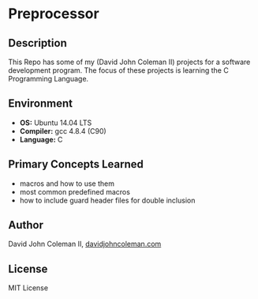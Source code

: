 # Preprocessor

## Description

This Repo has some of my (David John Coleman II) projects for a software development program.
The focus of these projects is learning the C Programming Language.

## Environment

* __OS:__ Ubuntu 14.04 LTS
* __Compiler:__ gcc 4.8.4 (C90)
* __Language:__ C

## Primary Concepts Learned

* macros and how to use them
* most common predefined macros
* how to include guard header files for double inclusion

## Author

David John Coleman II, [davidjohncoleman.com](http://www.davidjohncoleman.com/)

## License

MIT License